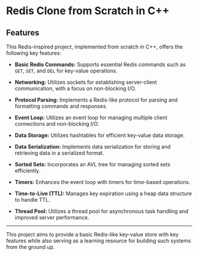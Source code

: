 # Redis Clone from Scratch in C++

## Features

This Redis-inspired project, implemented from scratch in C++, offers the following key features:

- **Basic Redis Commands:** Supports essential Redis commands such as `GET`, `SET`, and `DEL` for key-value operations.

- **Networking:** Utilizes sockets for establishing server-client communication, with a focus on non-blocking I/O.

- **Protocol Parsing:** Implements a Redis-like protocol for parsing and formatting commands and responses.

- **Event Loop:** Utilizes an event loop for managing multiple client connections and non-blocking I/O.

- **Data Storage:** Utilizes hashtables for efficient key-value data storage.

- **Data Serialization:** Implements data serialization for storing and retrieving data in a serialized format.

- **Sorted Sets:** Incorporates an AVL tree for managing sorted sets efficiently.

- **Timers:** Enhances the event loop with timers for time-based operations.

- **Time-to-Live (TTL):** Manages key expiration using a heap data structure to handle TTL.

- **Thread Pool:** Utilizes a thread pool for asynchronous task handling and improved server performance.

---

This project aims to provide a basic Redis-like key-value store with key features while also serving as a learning resource for building such systems from the ground up.

